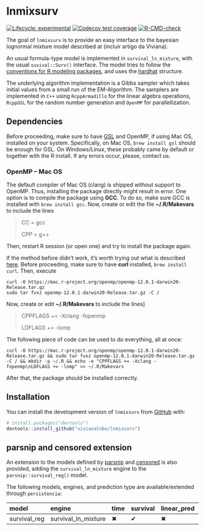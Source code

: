 
<!-- README.md is generated from README.Rmd. Please edit that file -->

# lnmixsurv

<!-- badges: start -->

[![Lifecycle:
experimental](https://img.shields.io/badge/lifecycle-experimental-orange.svg)](https://lifecycle.r-lib.org/articles/stages.html#experimental)
[![Codecov test
coverage](https://codecov.io/gh/vitorcapdeville/persistencia/branch/master/graph/badge.svg)](https://app.codecov.io/gh/vitorcapdeville/persistencia?branch=master)
[![R-CMD-check](https://github.com/vivianalobo/lnmixsurv/actions/workflows/R-CMD-check.yaml/badge.svg)](https://github.com/vivianalobo/lnmixsurv/actions/workflows/R-CMD-check.yaml)
<!-- badges: end -->

The goal of `lnmixsurv` is to provide an easy interface to the bayesian
lognormal mixture model described at (incluir artigo da Viviana).

An usual formula-type model is implemented in `survival_ln_mixture`,
with the usual `suvival::Surv()` interface. The model tries to follow
the [conventions for R modeling
packages](https://tidymodels.github.io/model-implementation-principles/),
and uses the [hardhat](https://hardhat.tidymodels.org/) structure.

The underlying algorithm implementation is a Gibbs sampler which takes
initial values from a small run of the EM-Algorithm. The samplers are
implemented in `C++` using `RcppArmadillo` for the linear algebra
operations, `RcppGSL` for the random number generation and `OpenMP` for
parallellization.

## Dependencies

Before proceeding, make sure to have
[GSL](https://www.gnu.org/software/gsl/) and OpenMP, if using Mac OS,
installed on your system. Specifically, on Mac OS, `brew install gsl`
should be enough for GSL. On Windows/Linux, these probably came by
default or together with the R install. If any errors occur, please,
contact us.

### OpenMP – Mac OS

The default compiler of Mac OS (clang) is shipped without support to
OpenMP. Thus, installing the package directly might result in error. One
option is to compile the package using **GCC**. To do so, make sure GCC
is installed with `brew install gcc`. Now, create or edit the file
**\~/.R/Makevars** to include the lines

> CC = gcc
>
> CPP = g++

Then, restart R session (or open one) and try to install the package
again.

If the method before didn’t work, it’s worth trying out what is
described [here](https://mac.r-project.org/openmp/). Before proceeding,
make sure to have **curl** installed, `brew install curl`. Then, execute

    curl -O https://mac.r-project.org/openmp/openmp-12.0.1-darwin20-Release.tar.gz
    sudo tar fvxz openmp-12.0.1-darwin20-Release.tar.gz -C /

Now, create or edit **\~/.R/Makevars** to include the lines\]

> CPPFLAGS += -Xclang -fopenmp
>
> LDFLAGS += -lomp

The following piece of code can be used to do everything, all at once:

    curl -O https://mac.r-project.org/openmp/openmp-12.0.1-darwin20-Release.tar.gz && sudo tar fvxz openmp-12.0.1-darwin20-Release.tar.gz -C / && mkdir -p ~/.R && echo -e "CPPFLAGS += -Xclang -fopenmp\nLDFLAGS += -lomp" >> ~/.R/Makevars

After that, the package should be installed correctly.

## Installation

You can install the development version of `lnmixsurv` from
[GitHub](https://github.com/) with:

``` r
# install.packages("devtools")
devtools::install_github("vivianalobo/lnmixsurv")
```

## parsnip and censored extension

An extension to the models defined by
[parsnip](https://parsnip.tidymodels.org/index.html) and
[censored](https://censored.tidymodels.org/articles/examples.html) is
also provided, adding the `survival_ln_mixture` engine to the
`parsnip::survival_reg()` model.

The following models, engines, and prediction type are
available/extended through `persistencia`:

| model        | engine              | time | survival | linear_pred | raw | quantile | hazard |
|:-------------|:--------------------|:-----|:---------|:------------|:----|:---------|:-------|
| survival_reg | survival_ln_mixture | ✖    | ✔        | ✖           | ✖   | ✖        | ✔      |
